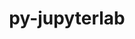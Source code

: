 ---
title: "py-jupyterlab"
layout: cache
categories: [package, v0.18.0]
meta: {"versions": ["3.2.9"], "compilers": ["gcc@=7.5.0"], "oss": ["ubuntu18.04"], "platforms": ["linux"], "targets": ["x86_64"], "stacks": ["data-vis-sdk", "e4s", "root"], "num_specs": 2, "num_specs_by_stack": {"root": 2, "data-vis-sdk": 1, "e4s": 1}}
spec_details: [{"hash": "5bqmjptmjml25zeqxh2g33w5vzgx6r6o", "compiler": "gcc@=7.5.0", "versions": ["3.2.9"], "os": "ubuntu18.04", "platform": "linux", "target": "x86_64", "variants": [], "stacks": ["root", "data-vis-sdk"], "size": "-", "tarball": "https://binaries.spack.io/releases/v0.18.0/build_cache/linux-ubuntu18.04-x86_64/gcc-7.5.0/py-jupyterlab-3.2.9/linux-ubuntu18.04-x86_64-gcc-7.5.0-py-jupyterlab-3.2.9-5bqmjptmjml25zeqxh2g33w5vzgx6r6o.spack"}, {"hash": "bnkrusbu4cfqbe47mz5s3dirmzqcdrr3", "compiler": "gcc@=7.5.0", "versions": ["3.2.9"], "os": "ubuntu18.04", "platform": "linux", "target": "x86_64", "variants": [], "stacks": ["e4s", "root"], "size": "-", "tarball": "https://binaries.spack.io/releases/v0.18.0/build_cache/linux-ubuntu18.04-x86_64/gcc-7.5.0/py-jupyterlab-3.2.9/linux-ubuntu18.04-x86_64-gcc-7.5.0-py-jupyterlab-3.2.9-bnkrusbu4cfqbe47mz5s3dirmzqcdrr3.spack"}]
---